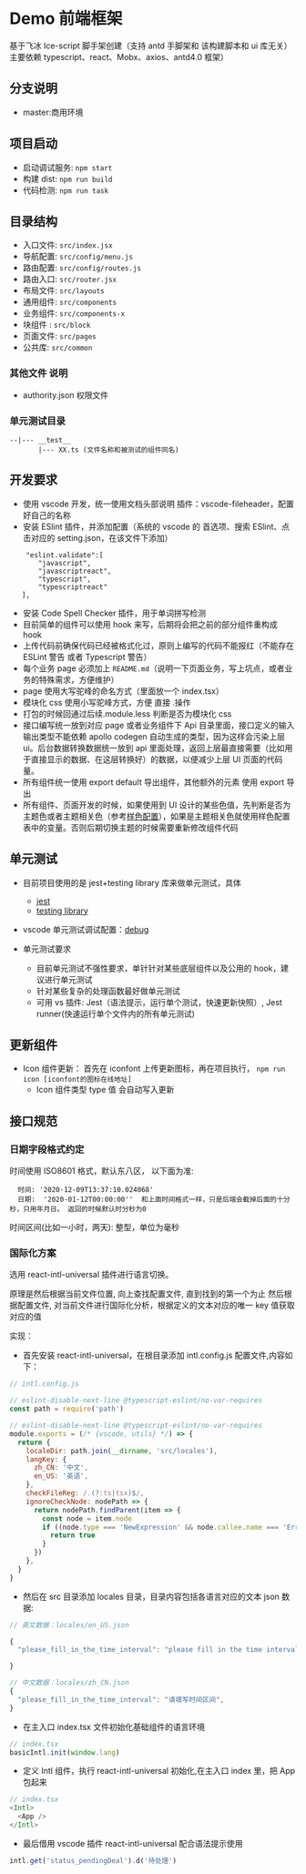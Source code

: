 # Demo 前端框架

基于飞冰 Ice-script 脚手架创建（支持 antd 手脚架和 该构建脚本和 ui 库无关）
主要依赖 typescript、react、Mobx、axios、antd4.0 框架）

## 分支说明

- master:商用环境

## 项目启动

- 启动调试服务: `npm start`
- 构建 dist: `npm run build`
- 代码检测: `npm run task`

## 目录结构

- 入口文件: `src/index.jsx`
- 导航配置: `src/config/menu.js`
- 路由配置: `src/config/routes.js`
- 路由入口: `src/router.jsx`
- 布局文件: `src/layouts`
- 通用组件: `src/components`
- 业务组件: `src/components-x`
- 块组件 : `src/block`
- 页面文件: `src/pages`
- 公共库: `src/common`

### 其他文件 说明

- authority.json 权限文件

### 单元测试目录

```
--|--- __test__
       |--- XX.ts (文件名称和被测试的组件同名)
```

## 开发要求

- 使用 vscode 开发，统一使用文档头部说明 插件：vscode-fileheader，配置好自己的名称
- 安装 ESlint 插件，并添加配置（系统的 vscode 的 首选项、搜索 ESlint、点击对应的 setting.json，在该文件下添加）

```
    "eslint.validate":[
       "javascript",
       "javascriptreact",
       "typescript",
       "typescriptreact"
   ],
```

- 安装 Code Spell Checker 插件，用于单词拼写检测
- 目前简单的组件可以使用 hook 来写，后期将会把之前的部分组件重构成 hook
- 上传代码前确保代码已经被格式化过，原则上编写的代码不能报红（不能存在 ESLint 警告 或者 Typescript 警告）
- 每个业务 page 必须加上 `README.md`（说明一下页面业务，写上坑点，或者业务的特殊需求，方便维护）
- page 使用大写驼峰的命名方式（里面放一个 index.tsx）
- 模块化 css 使用小写驼峰方式，方便 直接 .操作
- 打包的时候回通过后续.module.less 判断是否为模块化 css
- 接口编写统一放到对应 page 或者业务组件下 Api 目录里面，接口定义的输入输出类型不能依赖 apollo codegen 自动生成的类型，因为这样会污染上层 ui。后台数据转换数据统一放到 api 里面处理，返回上层最直接需要（比如用于直接显示的数据、在这层转换好）的数据，以便减少上层 UI 页面的代码量。
- 所有组件统一使用 export default 导出组件，其他额外的元素 使用 export 导出
- 所有组件、页面开发的时候，如果使用到 UI 设计的某些色值，先判断是否为主题色或者主题相关色（参考[样色配置](./ice.config.js)），如果是主题相关色就使用样色配置表中的变量。否则后期切换主题的时候需要重新修改组件代码

## 单元测试

- 目前项目使用的是 jest+testing library 库来做单元测试，具体

  - [jest](https://jestjs.io/docs/en/getting-started)
  - [testing library](https://testing-library.com/docs/react-testing-library/intro)

- vscode 单元测试调试配置：[debug](https://jestjs.io/docs/en/troubleshooting#debugging-in-vs-code)
- 单元测试要求

  - 目前单元测试不强性要求，单针针对某些底层组件以及公用的 hook，建议进行单元测试
  - 针对某些复杂的处理函数最好做单元测试
  - 可用 vs 插件: Jest（语法提示，运行单个测试，快速更新快照）, Jest runner(快速运行单个文件内的所有单元测试)

## 更新组件

- Icon 组件更新：
  首先在 iconfont 上传更新图标，再在项目执行，
  `npm run icon [iconfont的图标在线地址]`
  - Icon 组件类型 type 值 会自动写入更新

## 接口规范

### 日期字段格式约定

时间使用 ISO8601 格式，默认东八区， 以下面为准:

```
  时间: '2020-12-09T13:37:10.024068'
  日期:  '2020-01-12T00:00:00''  和上面时间格式一样，只是后端会截掉后面的十分秒，只用年月日。 返回的时候默认时分秒为0
```

时间区间(比如一小时，两天): 整型，单位为毫秒

### 国际化方案

选用 react-intl-universal 插件进行语言切换。

原理是然后根据当前文件位置, 向上查找配置文件, 直到找到的第一个为止 然后根据配置文件, 对当前文件进行国际化分析，根据定义的文本对应的唯一 key 值获取对应的值

实现：

- 首先安装 react-intl-universal，在根目录添加 intl.config.js 配置文件,内容如下：

```js
// intl.config.js

// eslint-disable-next-line @typescript-eslint/no-var-requires
const path = require('path')

// eslint-disable-next-line @typescript-eslint/no-var-requires
module.exports = (/* {vscode, utils} */) => {
  return {
    localeDir: path.join(__dirname, 'src/locales'),
    langKey: {
      zh_CN: '中文',
      en_US: '英语',
    },
    checkFileReg: /.(?:ts|tsx)$/,
    ignoreCheckNode: nodePath => {
      return nodePath.findParent(item => {
        const node = item.node
        if ((node.type === 'NewExpression' && node.callee.name === 'Error') || (node.type === 'CallExpression' && node.callee.type === 'MemberExpression' && node.callee.object.name === 'console')) {
          return true
        }
      })
    },
  }
}
```

- 然后在 src 目录添加 locales 目录，目录内容包括各语言对应的文本 json 数据:

```js
// 英文数据：locales/en_US.json

{
  "please_fill_in_the_time_interval": "please fill in the time interval",

}
```

```js
// 中文数据：locales/zh_CN.json
{
  "please_fill_in_the_time_interval": "请填写时间区间",
}
```

- 在主入口 index.tsx 文件初始化基础组件的语言环境

```js
// index.tsx
basicIntl.init(window.lang)
```

- 定义 Intl 组件，执行 react-intl-universal 初始化,在主入口 index 里，把 App 包起来

```js
// index.tsx
<Intl>
  <App />
</Intl>
```

- 最后借用 vscode 插件 react-intl-universal 配合语法提示使用

```js
intl.get('status_pendingDeal').d('待处理')
```
